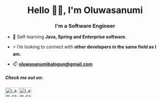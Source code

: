 <h1 align="center">Hello 👋🏽, I'm Oluwasanumi</h1>
<h3 align="center">I'm a Software Engineer</h3>

- 🔭 Self-learning **Java, Spring and Enterprise software.**

- ⚡  I’m looking to connect with **other developers in the same field as I am.**

- 📫 **oluwasanumibalogun@gmail.com**

<h5 align="left">Check me out on:</h5>
<p align="left">
<a href="https://twitter.com/i_am_sanoxi" target="blank"><img align="center" src="https://raw.githubusercontent.com/rahuldkjain/github-profile-readme-generator/master/src/images/icons/Social/twitter.svg" alt="i_am_sanoxi" height="30" width="40" /></a>
<a href="https://instagram.com/i_am_sanoxi" target="blank"><img align="center" src="https://raw.githubusercontent.com/rahuldkjain/github-profile-readme-generator/master/src/images/icons/Social/instagram.svg" alt="i_am_sanoxi" height="30" width="40" /></a>
</p>




